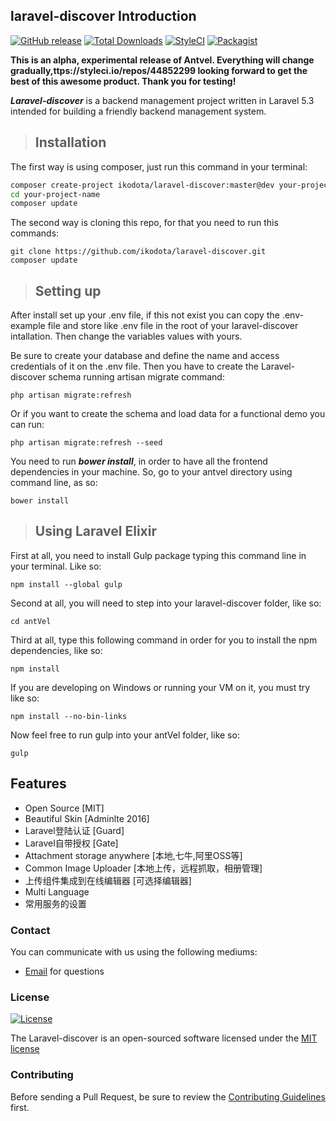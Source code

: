 ## laravel-discover Introduction

[![GitHub release](https://img.shields.io/github/release/ikodota/laravel-discover.svg)]()
[![Total Downloads](https://img.shields.io/github/downloads/ikdoota/laravel-discover/latest/total.svg)]()
[![StyleCI](https://styleci.io/repos/44852299/shield)](https://styleci.io/repos/44852299)
[![Packagist](https://img.shields.io/packagist/l/ikodota/laravel-discover.svg)]()

 

**This is an alpha, experimental release of Antvel. Everything will change gradually,ttps://styleci.io/repos/44852299 looking forward to get the best of this awesome product. Thank you for testing!**

***Laravel-discover*** is a backend management project written in Laravel 5.3 intended for building a friendly backend management system.

<a name="installation"></a>
>## Installation

The first way is using composer, just run this command in your terminal:

```bash
composer create-project ikodota/laravel-discover:master@dev your-project-name --no-scripts
cd your-project-name
composer update
```

The second way is cloning this repo, for that you need to run this commands:

```
git clone https://github.com/ikodota/laravel-discover.git
composer update
```


>## Setting up

After install set up your .env file, if this not exist you can copy the .env-example file and store like .env file in the root of your laravel-discover intallation. Then change  the variables values with yours.

Be sure to create  your database and define the name and access credentials of it on the .env file.
Then you have to create the Laravel-discover schema running artisan migrate command:

```
php artisan migrate:refresh
```

Or if you want to create the schema and load data for a functional demo you can run:

```
php artisan migrate:refresh --seed
```

You need to run ***bower install***, in order to have all the frontend dependencies in your machine. So, go to your antvel directory using command line, as so:

```
bower install
```


>## Using Laravel Elixir

First at all, you need to install Gulp package typing this command line in your terminal. Like so:

```
npm install --global gulp
```
 
Second at all, you will need to step into your laravel-discover folder, like so:
```
cd antVel
```

Third at all, type this following command in order for you to install the npm dependencies, like so:
```
npm install 
```

If you are developing on Windows or running your VM on it, you must try like so: 
```
npm install --no-bin-links
```

Now feel free to run gulp into your antVel folder, like so:
```
gulp
```

<a name="features"></a>
## Features

* Open Source [MIT]
* Beautiful Skin [Adminlte 2016] 
* Laravel登陆认证 [Guard]
* Laravel自带授权 [Gate]
* Attachment storage anywhere [本地,七牛,阿里OSS等]
* Common Image Uploader [本地上传，远程抓取，相册管理]
* 上传组件集成到在线编辑器 [可选择编辑器]
* Multi Language
* 常用服务的设置



### Contact

You can communicate with us using the following mediums:

* [Email](ikodota@gmail.com) for questions


### License

[![License](https://poser.pugx.org/laravel/framework/license.svg)](https://packagist.org/packages/laravel/framework)

The Laravel-discover is an open-sourced software licensed under the [MIT license](http://opensource.org/licenses/MIT)

### Contributing

Before sending a Pull Request, be sure to review the [Contributing Guidelines](CONTRIBUTING.md) first.


